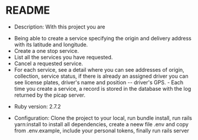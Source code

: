 # README

* Description: With this project you are
- Being able to create a service specifying the origin and delivery address with its latitude and longitude.
- Create a one stop service.
- List all the services you have requested.
- Cancel a requested service.
- For each service, see a detail where you can see addresses of origin, collection, service status, if there is already an assigned driver you can see license plates, driver's name and position -- driver's GPS. - Each time you create a service, a record is stored in the database with the log returned by the picap server.

* Ruby version: 2.7.2

* Configuration: Clone the project to your local, run bundle install, run rails yarn:install to install all dependencies, create a neew file .env and copy from .env.example, include your personal tokens, finally run rails server
